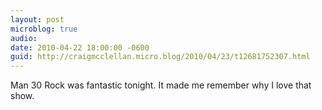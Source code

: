 ```yaml
---
layout: post
microblog: true
audio: 
date: 2010-04-22 18:00:00 -0600
guid: http://craigmcclellan.micro.blog/2010/04/23/t12681752307.html
---
```

Man 30 Rock was fantastic tonight. It made me remember why I love that show.
